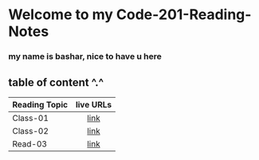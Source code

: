 # Welcome to my Code-201-Reading-Notes


### my name is bashar, nice to have u here 

## table of content ^.^ 

| Reading Topic       | live URLs     | 
| :------------- | :----------: |
|  Class-01 |[link](https://bashar-syouri.github.io/reading-notes/Class-01)   |
|  Class-02 |[link](https://bashar-syouri.github.io/Code-201-Reading-Notes/class-02)   |
|  Read-03 |[link](https://bashar-syouri.github.io/Code-201-Reading-Notes/read-03)   |



<!--I got some of summarizes in class-02 from 'Sultan Elayan' https://github.com/sultan-elayan/reading-notes--> 

<!--I took all of information in read-03 from the book 'javascript & jquery' http://bedford-computing.co.uk/learning/wp-content/uploads/2015/10/JavaScript-and-JQuery-Interactive-Front-End-Web-Development-Introduction.pdf-->

